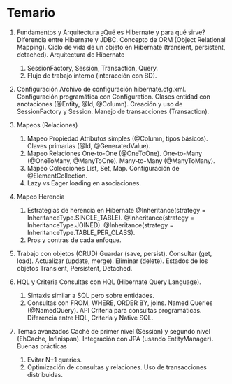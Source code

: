 # Temario

1. Fundamentos y Arquitectura
    ¿Qué es Hibernate y para qué sirve?
    Diferencia entre Hibernate y JDBC.
    Concepto de ORM (Object Relational Mapping).
    Ciclo de vida de un objeto en Hibernate (transient, persistent, detached).
    Arquitectura de Hibernate
    1. SessionFactory, Session, Transaction, Query.
    2. Flujo de trabajo interno (interacción con BD).

2. Configuración
    Archivo de configuración hibernate.cfg.xml.
    Configuración programática con Configuration.
    Clases entidad con anotaciones (@Entity, @Id, @Column).
    Creación y uso de SessionFactory y Session.
    Manejo de transacciones (Transaction).

3. Mapeos (Relaciones)
    1. Mapeo Propiedad
        Atributos simples (@Column, tipos básicos).
        Claves primarias (@Id, @GeneratedValue).
    2. Mapeo Relaciones
        One-to-One (@OneToOne).
        One-to-Many (@OneToMany, @ManyToOne).
        Many-to-Many (@ManyToMany).
    3. Mapeo Colecciones
        List, Set, Map.
        Configuración de @ElementCollection.
    4. Lazy vs Eager loading en asociaciones.

4. Mapeo Herencia

    1. Estrategias de herencia en Hibernate
        @Inheritance(strategy = InheritanceType.SINGLE_TABLE).
        @Inheritance(strategy = InheritanceType.JOINED).
        @Inheritance(strategy = InheritanceType.TABLE_PER_CLASS).
    2. Pros y contras de cada enfoque.

5. Trabajo con objetos (CRUD)
    Guardar (save, persist).
    Consultar (get, load).
    Actualizar (update, merge).
    Eliminar (delete).
    Estados de los objetos Transient, Persistent, Detached.

6. HQL y Criteria
    Consultas con HQL (Hibernate Query Language).
    1. Sintaxis similar a SQL pero sobre entidades.
    2. Consultas con FROM, WHERE, ORDER BY, joins.
    Named Queries (@NamedQuery).
    API Criteria para consultas programáticas.
    Diferencia entre HQL, Criteria y Native SQL.

7. Temas avanzados
    Caché de primer nivel (Session) y segundo nivel (EhCache, Infinispan).
    Integración con JPA (usando EntityManager).
    Buenas prácticas
    1. Evitar N+1 queries.
    2. Optimización de consultas y relaciones.
    Uso de transacciones distribuidas.
